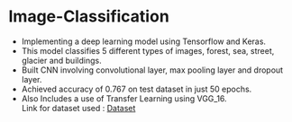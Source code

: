 # Image-Classification
- Implementing a deep learning model using Tensorflow and Keras.                                                              
- This model classifies 5 different types of images, forest, sea, street, glacier and buildings.
- Built CNN involving convolutional layer, max pooling layer and dropout layer.
- Achieved accuracy of 0.767 on test dataset in just 50 epochs.
- Also Includes a use of Transfer Learning using VGG_16.<br/>
Link for dataset used : [Dataset](https://drive.google.com/uc?id=1Qc66kVqetwJIK7cKXnXxbPJy6gnpRSRI)
